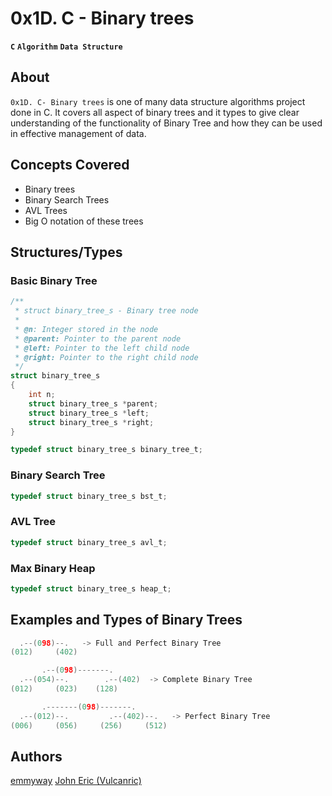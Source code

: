 # 0x1D. C - Binary trees
**`C`**   **`Algorithm`**     **`Data Structure`**

## About
`0x1D. C- Binary trees` is one of many data structure algorithms project done in C. It covers all aspect of binary trees and it types to give clear understanding of the functionality of Binary Tree and how they can be used in effective management of data.

## Concepts Covered
- Binary trees
- Binary Search Trees
- AVL Trees
- Big O notation of these trees

## Structures/Types
### Basic Binary Tree
```C
/**
 * struct binary_tree_s - Binary tree node
 *
 * @n: Integer stored in the node
 * @parent: Pointer to the parent node
 * @left: Pointer to the left child node
 * @right: Pointer to the right child node
 */
struct binary_tree_s
{
	int n;
	struct binary_tree_s *parent;
	struct binary_tree_s *left;
	struct binary_tree_s *right;
}

typedef struct binary_tree_s binary_tree_t;
```
### Binary Search Tree
```C
typedef struct binary_tree_s bst_t;
```
### AVL Tree
```C
typedef struct binary_tree_s avl_t;
```
### Max Binary Heap
```C
typedef struct binary_tree_s heap_t;
```

## Examples and Types of Binary Trees
```C
  .--(098)--.   -> Full and Perfect Binary Tree
(012)     (402)

       .--(098)-------.
  .--(054)--.        .--(402)  -> Complete Binary Tree
(012)     (023)    (128)

       .-------(098)-------.
  .--(012)--.         .--(402)--.   -> Perfect Binary Tree
(006)     (056)     (256)     (512)
```

## Authors
[emmyway](https://github.com/emmyway)
[John Eric (Vulcanric)](https://github.com/Vulcanric)

